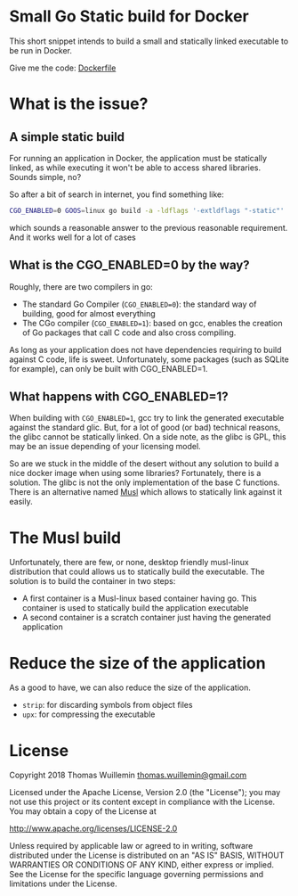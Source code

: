 # Small Go Static build for Docker
This short snippet intends to build a small and statically linked executable to be run in Docker. 

Give me the code: [Dockerfile](https://github.com/twuillemin/two-stages-docker-static/src/master/build/package/Dockerfile)

# What is the issue?
## A simple static build
For running an application in Docker, the application must be statically linked, as while executing it won't be able to 
access shared libraries. Sounds simple, no?

So after a bit of search in internet, you find something like:
```bash
CGO_ENABLED=0 GOOS=linux go build -a -ldflags '-extldflags "-static"' .
```

which sounds a reasonable answer to the previous reasonable requirement. And it works well for a lot of cases

## What is the CGO_ENABLED=0 by the way?
Roughly, there are two compilers in go:

 * The standard Go Compiler (`CGO_ENABLED=0`): the standard way of building, good for almost everything
 * The CGo compiler (`CGO_ENABLED=1`): based on gcc, enables the creation of Go packages that call C code and also cross 
 compiling.

As long as your application does not have dependencies requiring to build against C code, life is sweet. Unfortunately,
some packages (such as SQLite for example), can only be built with CGO_ENABLED=1.

## What happens with CGO_ENABLED=1?
When building with `CGO_ENABLED=1`, gcc try to link the generated executable against the standard glic. But, 
for a lot of good (or bad) technical reasons, the glibc cannot be statically linked. On a side note, as the glibc is 
GPL, this may be an issue depending of your licensing model.

So are we stuck in the middle of the desert without any solution to build a nice docker image when using some libraries?
Fortunately, there is a solution. The glibc is not the only implementation of the base C functions. There is an 
alternative named [Musl](https://www.musl-libc.org/) which allows to statically link against it easily.

# The Musl build
Unfortunately, there are few, or none, desktop friendly musl-linux distribution that could allows us to statically build 
the executable. The solution is to build the container in two steps:

 * A first container is a Musl-linux based container having go. This container is used to statically build the 
 application executable
 * A second container is a scratch container just having the generated application
 
# Reduce the size of the application
As a good to have, we can also reduce the size of the application.  

 * `strip`: for discarding symbols from object files
 * `upx`: for compressing the executable


# License

Copyright 2018 Thomas Wuillemin  <thomas.wuillemin@gmail.com>

Licensed under the Apache License, Version 2.0 (the "License");
you may not use this project or its content except in compliance with the License.
You may obtain a copy of the License at

http://www.apache.org/licenses/LICENSE-2.0

Unless required by applicable law or agreed to in writing, software
distributed under the License is distributed on an "AS IS" BASIS,
WITHOUT WARRANTIES OR CONDITIONS OF ANY KIND, either express or implied.
See the License for the specific language governing permissions and
limitations under the License.